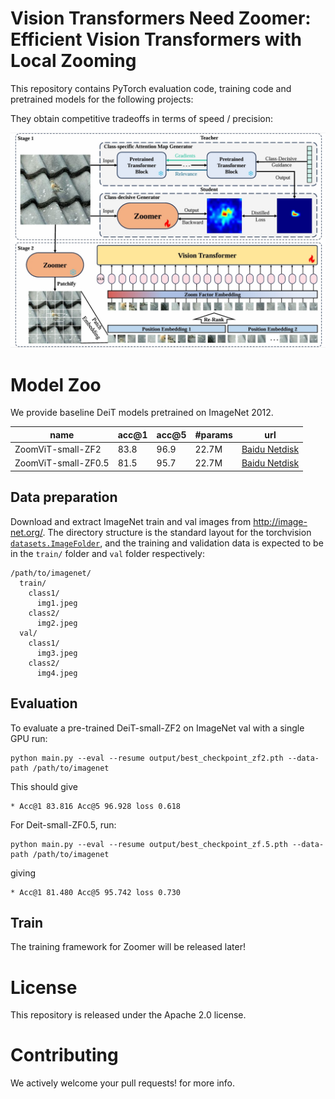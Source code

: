 # Vision Transformers Need Zoomer: Efficient Vision Transformers with Local Zooming

This repository contains PyTorch evaluation code, training code and pretrained models for the following projects:

They obtain competitive tradeoffs in terms of speed / precision:

![ZoomViT](ZoomViT.png)



# Model Zoo

We provide baseline DeiT models pretrained on ImageNet 2012.

| name                                  | acc@1 | acc@5 | #params | url                    |
|---------------------------------------|-------|------|---------|------------------------|
| ZoomViT-small-ZF2                     | 83.8  | 96.9 | 22.7M   | [Baidu Netdisk](https://pan.baidu.com/s/1V-E5rMBkV16L5pEGw-Vs0Q?pwd=heji) |
| ZoomViT-small-ZF0.5                   | 81.5  | 95.7 | 22.7M   | [Baidu Netdisk](https://pan.baidu.com/s/1Q1BtI0kNA3kdp9t6KLKb4w?pwd=28zg) |

## Data preparation

Download and extract ImageNet train and val images from http://image-net.org/.
The directory structure is the standard layout for the torchvision [`datasets.ImageFolder`](https://pytorch.org/docs/stable/torchvision/datasets.html#imagefolder), and the training and validation data is expected to be in the `train/` folder and `val` folder respectively:

```
/path/to/imagenet/
  train/
    class1/
      img1.jpeg
    class2/
      img2.jpeg
  val/
    class1/
      img3.jpeg
    class2/
      img4.jpeg
```

## Evaluation
To evaluate a pre-trained DeiT-small-ZF2 on ImageNet val with a single GPU run:
```
python main.py --eval --resume output/best_checkpoint_zf2.pth --data-path /path/to/imagenet
```
This should give
```
* Acc@1 83.816 Acc@5 96.928 loss 0.618
```

For Deit-small-ZF0.5, run:
```
python main.py --eval --resume output/best_checkpoint_zf.5.pth --data-path /path/to/imagenet
```
giving
```
* Acc@1 81.480 Acc@5 95.742 loss 0.730
```
## Train
The training framework for Zoomer will be released later!


# License
This repository is released under the Apache 2.0 license.

# Contributing
We actively welcome your pull requests!  for more info.
